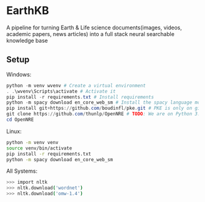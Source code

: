 # EarthKB
A pipeline for turning Earth &amp; Life science documents(images, videos, academic papers, news articles) into a full stack neural searchable knowledge base


## Setup

Windows:
```powershell
python -m venv wvenv # Create a virtual environment
. .\wvenv\Scripts\activate # Activate it
pip install -r requirements.txt # Install requirements
python -m spacy download en_core_web_sm # Install the spacy language model you want to use
pip install git+https://github.com/boudinfl/pke.git # PKE is only on github for some reason??
git clone https://github.com/thunlp/OpenNRE # TODO: We are on Python 3.9 when this repo is on 3.6, had to manually update Torch dependency to 1.7.1
cd OpenNRE
```

Linux:
```sh
python -m venv venv
source venv/bin/activate
pip install -r requirements.txt
python -m spacy download en_core_web_sm
```

All Systems:
```sh
>>> import nltk
>>> nltk.download('wordnet')
>>> nltk.download('omw-1.4')
```